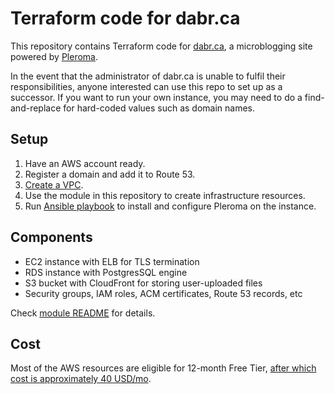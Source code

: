 # Terraform code for dabr.ca

This repository contains Terraform code for [dabr.ca](https://dabr.ca/), a microblogging site powered by [Pleroma](https://pleroma.social/).

In the event that the administrator of dabr.ca is unable to fulfil their responsibilities, anyone interested can use this repo to set up as a successor. If you want to run your own instance, you may need to do a find-and-replace for hard-coded values such as domain names.

## Setup

1. Have an AWS account ready.
2. Register a domain and add it to Route 53.
3. [Create a VPC](https://registry.terraform.io/modules/terraform-aws-modules/vpc/aws/latest).
4. Use the module in this repository to create infrastructure resources.
5. Run [Ansible playbook](https://github.com/dabr-ca/config) to install and configure Pleroma on the instance.

## Components

* EC2 instance with ELB for TLS termination
* RDS instance with PostgresSQL engine
* S3 bucket with CloudFront for storing user-uploaded files
* Security groups, IAM roles, ACM certificates, Route 53 records, etc

Check [module README](./modules/pleroma/README.md) for details.

## Cost

Most of the AWS resources are eligible for 12-month Free Tier, [after which cost is approximately 40 USD/mo](https://calculator.aws/#/estimate?id=45a11934bdf6900573ad46263707edfc2ad4d44c).

